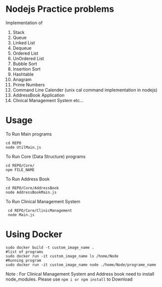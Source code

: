 # Nodejs Practice problems

Implementation of 
  1.  Stack
  2.  Queue
  3.  Linked List
  4.  Dequeue
  5.  Ordered List
  6.  UnOrdered List
  7.  Bubble Sort
  8.  Insertion Sort
  10. Hashtable
  11. Anagram
  12. Prime Numbers
  13. Command Line Calender (unix cal command implementation in nodejs)
  14. AddressBook Application
  15. Clinical Management System etc...

# Usage 
To Run Main programs 
```
cd REPO
node UtilMain.js
```
To Run Core (Data Structure) programs
```
cd REPO/Core/
npm FILE_NAME
```
To Run Address Book
```
cd REPO/Core/AddressBook
node AddressBookMain.js
```
To Run Clinical Management System
```
 cd REPO/Core/ClinicManagement
 node Main.js
```

# Using Docker
```
sudo docker build -t custom_image_name . 
#list of programs
sudo docker run -it custom_image_name ls /home/Node
#Running program
sudo docker run -it custom_image_name node ./home/Node/programe_name
```
Note : For Clinical Management System and Address book need to install node_modules. Please use ```npm i or npm install``` to Download
